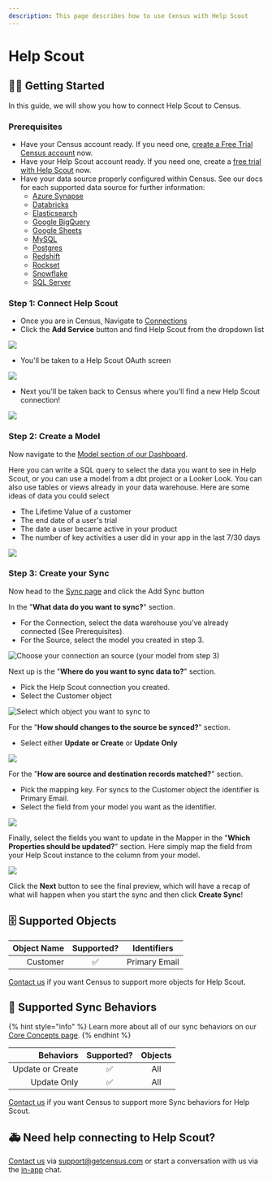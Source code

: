 ```yaml
---
description: This page describes how to use Census with Help Scout
---
```


# Help Scout

## 🏃‍♀️ Getting Started

In this guide, we will show you how to connect Help Scout to Census.

### Prerequisites

* Have your Census account ready. If you need one, [create a Free Trial Census account](https://app.getcensus.com/) now.
* Have your Help Scout account ready. If you need one, create a [free trial with Help Scout](https://www.helpscout.com/?utm\_source=partner\&utm\_campaign=partner-integration-marketplace-listing\&utm\_content=census) now.
* Have your data source properly configured within Census. See our docs for each supported data source for further information:
  * [Azure Synapse](../sources/azure-synapse.md)
  * [Databricks](https://docs.getcensus.com/sources/databricks)
  * [Elasticsearch](../sources/elasticsearch.md)
  * [Google BigQuery](https://docs.getcensus.com/sources/google-bigquery)
  * [Google Sheets](https://docs.getcensus.com/sources/google-sheets)
  * [MySQL](../sources/mysql.md)
  * [Postgres](https://docs.getcensus.com/sources/postgres)
  * [Redshift](https://docs.getcensus.com/sources/redshift)
  * [Rockset](https://docs.getcensus.com/sources/rockset)
  * [Snowflake](https://docs.getcensus.com/sources/snowflake)
  * [SQL Server](../sources/sql-server.md)

### Step 1: Connect Help Scout

* Once you are in Census, Navigate to [Connections](https://app.getcensus.com/connections)
* Click the **Add Service** button and find Help Scout from the dropdown list

![](<../.gitbook/assets/Screen Shot 2022-06-25 at 8.34.07 AM.png>)

* You'll be taken to a Help Scout OAuth screen

![](<../.gitbook/assets/Screen Shot 2022-06-24 at 5.31.14 PM.png>)

* Next you'll be taken back to Census where you'll find a new Help Scout connection!

![](<../.gitbook/assets/Screen Shot 2022-06-25 at 8.36.52 AM.png>)

### Step 2: Create a Model

Now navigate to the [Model section of our Dashboard](https://app.getcensus.com/models).​‌

Here you can write a SQL query to select the data you want to see in Help Scout, or you can use a model from a dbt project or a Looker Look. You can also use tables or views already in your data warehouse. Here are some ideas of data you could select

* The Lifetime Value of a customer
* The end date of a user's trial
* The date a user became active in your product
* The number of key activities a user did in your app in the last 7/30 days

![](<../.gitbook/assets/Screen Shot 2022-01-27 at 3.31.32 PM.png>)

### Step 3: Create your Sync

Now head to the [Sync page](https://app.getcensus.com/syncs) and click the Add Sync button

In the "**What data do you want to sync?**" section.

* For the Connection, select the data warehouse you've already connected (See Prerequisites).
* For the Source, select the model you created in step 3.

![Choose your connection an source (your model from step 3)](<../.gitbook/assets/Screen Shot 2022-06-25 at 8.46.50 AM.png>)

Next up is the "**Where do you want to sync data to?**" section.

* Pick the Help Scout connection you created.
* Select the Customer object

![Select which object you want to sync to](<../.gitbook/assets/Screen Shot 2022-06-25 at 8.47.31 AM.png>)

For the "**How should changes to the source be synced?**" section.

* Select either **Update or Create** or **Update Only**

![](<../.gitbook/assets/Screen Shot 2022-03-31 at 11.46.19 AM.png>)

For the "**How are source and destination records matched?**" section.

* Pick the mapping key. For syncs to the Customer object the identifier is Primary Email.
* Select the field from your model you want as the identifier.

![](<../.gitbook/assets/Screen Shot 2022-06-25 at 8.50.21 AM.png>)

Finally, select the fields you want to update in the Mapper in the "**Which Properties should be updated?**" section. Here simply map the field from your Help Scout instance to the column from your model.

![](<../.gitbook/assets/Screen Shot 2022-06-25 at 8.50.52 AM.png>)

Click the **Next** button to see the final preview, which will have a recap of what will happen when you start the sync and then click **Create Sync**!

## 🗄 Supported Objects

| **Object Name** | **Supported?** | **Identifiers** |
| --------------: | :------------: | --------------- |
|        Customer |        ✅       | Primary Email   |

[Contact us](mailto:support@getcensus.com) if you want Census to support more objects for Help Scout.

## 🔄 Supported Sync Behaviors

{% hint style="info" %}
Learn more about all of our sync behaviors on our [Core Concepts page](../basics/core-concept/#the-different-sync-behaviors).
{% endhint %}

|    **Behaviors** | **Supported?** | **Objects** |
| ---------------: | :------------: | :---------: |
| Update or Create |        ✅       |     All     |
|      Update Only |        ✅       |     All     |

[Contact us](mailto:support@getcensus.com) if you want Census to support more Sync behaviors for Help Scout.

## 🚑 Need help connecting to Help Scout?

[Contact us](mailto:support@getcensus.com) via support@getcensus.com or start a conversation with us via the [in-app](https://app.getcensus.com) chat.
